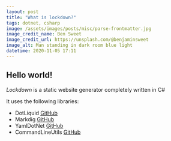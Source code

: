```yaml
---
layout: post
title: "What is lockdown?"
tags: dotnet, csharp
image: /assets/images/posts/misc/parse-frontmatter.jpg
image_credit_name: Ben Sweet
image_credit_url: https://unsplash.com/@benjaminsweet
image_alt: Man standing in dark room blue light
datetime: 2020-11-05 17:11
---
```


## Hello world!

*Lockdown* is a static website generator completely written in C#  

It uses the following libraries:  

 - DotLiquid [GitHub](https://github.com/dotliquid/dotliquid)
 - Markdig [GitHub](https://github.com/lunet-io/markdig)  
 - YamlDotNet [GitHub](https://github.com/aaubry/YamlDotNet)  
 - CommandLineUtils [GitHub](https://github.com/natemcmaster/CommandLineUtils)
